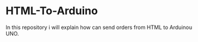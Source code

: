 # HTML-To-Arduino
In this repository i will explain how can send orders from HTML to Arduinou UNO.



